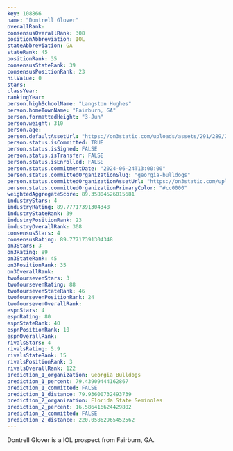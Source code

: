 ```yaml
---
key: 108866
name: "Dontrell Glover"
overallRank: 
consensusOverallRank: 308
positionAbbreviation: IOL
stateAbbreviation: GA
stateRank: 45
positionRank: 35
consensusStateRank: 39
consensusPositionRank: 23
nilValue: 0
stars: 
classYear: 
rankingYear: 
person.highSchoolName: "Langston Hughes"
person.homeTownName: "Fairburn, GA"
person.formattedHeight: "3-Jun"
person.weight: 310
person.age: 
person.defaultAssetUrl: "https://on3static.com/uploads/assets/291/289/289291.jpg"
person.status.isCommitted: TRUE
person.status.isSigned: FALSE
person.status.isTransfer: FALSE
person.status.isEnrolled: FALSE
person.status.commitmentDate: "2024-06-24T13:00:00"
person.status.committedOrganizationSlug: "georgia-bulldogs"
person.status.committedOrganizationAssetUrl: "https://on3static.com/uploads/assets/954/149/149954.svg"
person.status.committedOrganizationPrimaryColor: "#cc0000"
weightedAggregateScore: 89.35804526015681
industryStars: 4
industryRating: 89.77717391304348
industryStateRank: 39
industryPositionRank: 23
industryOverallRank: 308
consensusStars: 4
consensusRating: 89.77717391304348
on3Stars: 3
on3Rating: 89
on3StateRank: 45
on3PositionRank: 35
on3OverallRank: 
twofoursevenStars: 3
twofoursevenRating: 88
twofoursevenStateRank: 46
twofoursevenPositionRank: 24
twofoursevenOverallRank: 
espnStars: 4
espnRating: 80
espnStateRank: 40
espnPositionRank: 10
espnOverallRank: 
rivalsStars: 4
rivalsRating: 5.9
rivalsStateRank: 15
rivalsPositionRank: 3
rivalsOverallRank: 122
prediction_1_organization: Georgia Bulldogs
prediction_1_percent: 79.43909444162867
prediction_1_committed: FALSE
prediction_1_distance: 79.93600732493739
prediction_2_organization: Florida State Seminoles
prediction_2_percent: 16.586416624429802
prediction_2_committed: FALSE
prediction_2_distance: 220.05862965452562
---
```

Dontrell Glover is a IOL prospect from Fairburn, GA.